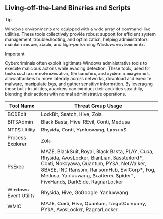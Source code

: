 ## Living-off-the-Land Binaries and Scripts

> [!TIP]
> Windows environments are equipped with a wide array of command-line utilities. These tools collectively provide robust support for efficient system management, troubleshooting, and optimization, helping administrators maintain secure, stable, and high-performing Windows environments. 

> [!IMPORTANT]
> Cybercriminals often exploit legitimate Windows administrative tools to execute malicious actions while evading detection. These tools, used for tasks such as remote execution, file transfers, and system management, allow attackers to move laterally across networks, download and execute malware, manipulate logs, and gather sensitive information. By leveraging these built-in utilities, attackers can conduct their activities stealthily, blending their actions with normal administrative operations.

| Tool Name | Threat Group Usage |
|---|---|
| BCDEdit | LockBit, Snatch, Hive, Zola |
| BITSAdmin | Black Basta, Hive, REvil, Conti, Medusa |
| NTDS Utility | Rhysida, Conti, Yanluowang, Lapsus$ |
| Process Explorer | Zola |
| PsExec | MAZE, BlackSuit, Royal, Black Basta, PLAY, Cuba, Rhysida, AvosLocker, BianLian, Bassterlord*, Conti, Nokoyawa, Quantum, PYSA, NetWalker, 8BASE, INC Ransom, RansomHub, EvilCorp*, Fog, Medusa, Yanluowang, Scattered Spider*, FiveHands, DarkSide, RagnarLocker |
| Windows Event Utility | Rhysida, Hive, GoGoogle, Yanluowang |
| WMIC | MAZE, Conti, Hive, Quantum, TargetCompany, PYSA, AvosLocker, RagnarLocker |
